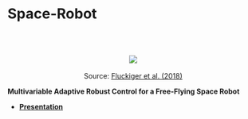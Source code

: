 # Space-Robot

<br />
<br />
<p align="center">
  <img src="Media/Astrobee.png">
  <br />
  <br />
  Source: <a href="https://ntrs.nasa.gov/search.jsp?R=20180003515">Fluckiger et al. (2018)</a>
</p>

__Multivariable Adaptive Robust Control for a Free-Flying Space Robot__

 - [__Presentation__](https://docs.google.com/presentation/d/e/2PACX-1vRaCu2YRj9ugxywuKAeN9rVocZfMzFz2ddUANwpL8z06-UhulmhlrC-Sr6kVF3h8cVslNI41K3xfBhD/pub?start=true&loop=false&delayms=3000)
